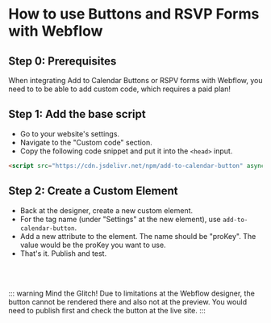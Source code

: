 
# How to use Buttons and RSVP Forms with Webflow

## Step 0: Prerequisites

When integrating Add to Calendar Buttons or RSPV forms with Webflow, you need to to be able to add custom code, which requires a paid plan!

## Step 1: Add the base script

* Go to your website's settings.
* Navigate to the "Custom code" section.
* Copy the following code snippet and put it into the `<head>` input.

```html
<script src="https://cdn.jsdelivr.net/npm/add-to-calendar-button" async defer></script>
```

## Step 2: Create a Custom Element

* Back at the designer, create a new custom element.
* For the tag name (under "Settings" at the new element), use `add-to-calendar-button`.
* Add a new attribute to the element. The name should be "proKey". The value would be the proKey you want to use.
* That's it. Publish and test.

<br /><br />

::: warning Mind the Glitch!
Due to limitations at the Webflow designer, the button cannot be rendered there and also not at the preview. You would need to publish first and check the button at the live site.
:::
